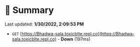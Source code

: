 # 📖 Summary
Last updated: **1/30/2022, 2:09:53 PM**

- `GET` [https://Bhadwa-sala.toxicblte.repl.co](https://Bhadwa-sala.toxicblte.repl.co) - **Down** (197ms)
